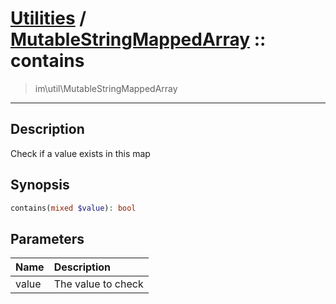 # [Utilities](util.md) / [MutableStringMappedArray](util-MutableStringMappedArray.md) :: contains
 > im\util\MutableStringMappedArray
____

## Description
Check if a value exists in this map

## Synopsis
```php
contains(mixed $value): bool
```

## Parameters
| Name | Description |
| :--- | :---------- |
| value | The value to check |
